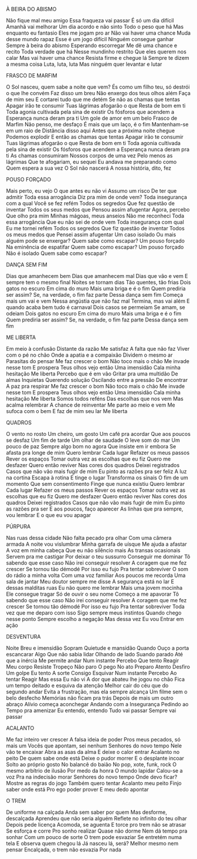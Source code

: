 À BEIRA DO ABISMO

Não fique mal meu amigo
Essa fraqueza vai passar
É só um dia difícil
Amanhã vai melhorar
Um dia acordo e não sinto
Todo o peso que há
Mas enquanto eu fantasio
Eles me jogam pro ar
Não vai haver uma chance
Muda desse mundo rapaz
Esse é um jogo difícil
Ninguém consegue ganhar
Sempre à beira do abismo
Esperando escorregar
Me dê uma chance e recito
Toda verdade que há
Nesse mundinho restrito
Que eles querem nos calar
Mas vai haver uma chance
Resista firme e chegue lá
Sempre te dizem a mesma coisa
Luta, luta, luta
Mas ninguém quer levantar e lutar

FRASCO DE MARFIM

O Sol nasceu, quem sabe a noite que vem?
És como um filho teu, só destrói o que lhe convém
Faz disso um breu
Não enxergo dos teus olhos além
Faça de mim seu
E cortarei tudo que me detém
Se não as chamas que tentas
Apagar irão te consumir
Tuas lágrimas afogarão o que
Resta de bom em ti
Toda agonia cultivada pela sina de existir
Os fósforos que acendem a
Esperança nunca deram pra ti
Um gole de amor em um belo
Frasco de Marfim
Não penso, me desfaço
É mais que um laço, é o fim
Mantenham-se em um raio de
Distância disso aqui
Antes que a próxima noite chegue
Podemos explodir
E então as chamas que tentas
Apagar irão te consumir
Tuas lágrimas afogarão o que
Resta de bom em ti
Toda agonia cultivada pela sina de existir
Os fósforos que acendem a
Esperança nunca deram pra ti
As chamas consumiram
Nossos corpos de uma vez
Pelo menos as lágrimas
Que te afogariam, eu sequei
Eu andava me preparando como
Quem espera a sua vez
O Sol não nascerá
A nossa história, dito, fez

POUSO FORÇADO

Mais perto, eu vejo
O que antes eu não vi
Assumo um risco
De ter que admitir
Toda essa arrogância
Diz pra mim de onde vem?
Toda insegurança com a qual
Você se fez refém
Todos os segredos
Que fez questão de inventar
Todos os seus medos que
Pensou assim afugentar
Agora, percebo
Que olho pra mim
Minhas mágoas, meus anseios
Não me reconheci
Toda essa arrogância
Que eu não sei de onde vem
Toda insegurança com qual
Eu me tornei refém
Todos os segredos
Que fiz questão de inventar
Todos os meus medos que
Pensei assim afugentar
Um caso isolado
Ou mais alguém pode se enxergar?
Quem sabe como escapar?
Um pouso forçado
Na eminência de espatifar
Quem sabe como escapar?
Um pouso forçado
Não é isolado
Quem sabe como escapar?

DANÇA SEM FIM

Dias que amanhecem bem
Dias que amanhecem mal
Dias que vão e vem
E sempre tem o mesmo final
Noites se tornam dias
Tão quentes, tão frias
Dois gatos no escuro
Em cima do muro
Mais uma briga e é o fim
Quem prediria ser assim?
Se, na verdade, o fim faz parte
Dessa dança sem fim
Começa mais um vai e vem
Nessa angústia que não faz mal
Termina, mas vai além
E quando acaba bem tudo é carnaval
Dois casos se permeiam
Se amam, se odeiam
Dois gatos no escuro
Em cima do muro
Mais uma briga e é o fim
Quem prediria ser assim?
Se, na verdade, o fim faz parte
Dessa dança sem fim

ME LIBERTA

Em meio à confusão
Distante da razão
Me satisfaz
A falta que não faz
Viver com o pé no chão
Onde a apatia e a compaixão
Dividem o mesmo ar
Parasitas do pensar
Me faz crescer o bom
Não toco mais o chão
Me invade nesse tom
E prospera
Teus olhos vejo então
Uma imensidão
Cala minha hesitação
Me liberta
Percebo que é em vão
Gritar pra uma multidão
De almas
Inquietas
Querendo solução
Oscilando entre a pressão
De encontrar
A paz pra respirar
Me faz crescer o bom
Não toco mais o chão
Me invade nesse tom
E prospera
Teus olhos vejo então
Uma imensidão
Cala minha hesitação
Me liberta
Somos todos reféns
Das escolhas que nos vem
Mas acalma relembrar
A chance de reinventar
Me parte ao meio e vem
Me sufoca com o bem
E faz de mim seu lar
Me liberta

QUADROS

O vento no rosto
Um cheiro, um gosto
Um café pra acordar
Que aos poucos se desfaz
Um fim de tarde
Um olhar de saudade
O leve som do mar
Um pouco de paz
Sempre algo bom no agora
Que insiste em ir embora
Se afasta pra longe de mim
Quero lembrar
Cada lugar
Refazer os meus passos
Rever os espaços
Tomar outra vez as escolhas que eu fiz
Quero me desfazer
Quero então reviver
Nas cores dos quadros
Deixei registrados
Casos que não vão mais fugir de mim
Eu pinto as razões pra ser feliz
A luz na cortina
Escapa à rotina
E tinge o lugar
Transforma os sinais
O fim de um momento
Que sem consentimento
Finge que nunca existiu
Quero lembrar
Cada lugar
Refazer os meus passos
Rever os espaços
Tomar outra vez as escolhas que eu fiz
Quero me desfazer
Quero então reviver
Nas cores dos quadros
Deixei registrados
Casos que não vão mais fugir de mim
Eu pinto as razões pra ser
E aos poucos, faço aparecer
As linhas que pra sempre, vou lembrar
E o que eu vou apagar

PÚRPURA

Nas ruas dessa cidade
Não falta pecado pra olhar
Com uma câmera armada
A noite vou vislumbrar
Minha garrafa de uísque
Me ajuda a afastar
A voz em minha cabeça
Que eu não silêncio mais
As transas ocasionais
Servem pra me castigar
Por deixar o teu sussurro
Conseguir me dominar
Tô sabendo que esse caso
Não irei conseguir resolver
A coragem que me fez crescer
Se tornou tão démodé
Por isso eu fujo
Pra tentar sobreviver
O som do rádio a minha volta
Com uma voz familiar
Aos poucos me recorda
Uma sala de jantar
Meu doutor sempre me disse
A segurança está no lar
E dessas malditas ruas
Eu não quero me lembrar
Mais uma jovem mocinha
Ele consegue tragar
Só de ouvir o seu nome
Começo a me apavorar
Tô sabendo que esse caso
Não irei conseguir resolver
A coragem que me fez crescer
Se tornou tão démodé
Por isso eu fujo
Pra tentar sobreviver
Toda vez que me deparo com isso
Sigo sempre meus instintos
Quando chego nesse ponto
Sempre escolho a negação
Mas dessa vez
Eu vou
Entrar em ação

DESVENTURA

Noite
Breu e imensidão
Sopram
Quietude e mansidão
Quando
Ouço a porta escancarar
Algo
Que não sabia lidar
Olhando de lado
Suando parado
Até que a inércia
Me permite andar
Num instante
Percebo
Que tento
Reagir
Meu corpo
Resiste
Tropeço
Não paro
O pego
No ato
Preparo
Atento
Desfiro
Um golpe
Eu tento
A sorte
Consigo
Esquivar
Num instante
Percebo
Ao tentar
Reagir
Mas essa
Eu não vi
A dor que abateu lhe jogou no chão
Fica um tempo deitado e esquiva da atenção
Melhor cair do céu que do segundo andar
Evita a frustração, mas ela sempre alcança
Um filme sem o belo desfecho
Memórias não ficam pra trás
Depois de mais um outro abraço
Alívio começa aconchegar
Andando com a Insegurança
Pedindo ao Tempo pra amenizar
Eu entendo, entendo
Tudo vai passar
Sempre vai passar

ACALANTO

Me faz inteiro ver crescer
A falsa ideia de poder
Pros meus pecados, só mais um
Vocês que apontam, sei nenhum
Senhores do novo tempo
Nele vão te encaixar
Abra as asas da alma
E deixe o calor entrar
Acalanto no peito
De quem sabe onde está
Deixe o pudor morrer
E o desplante incoar
Solto ao próprio gosto
No balancê do baião
No pop, xote, funk, rock
O mesmo arbítrio de ilusão
Por medo da honra
O mundo lapidar
Calou-se a voz
Pra na indecisão morar
Senhores do novo tempo
Onde devo ficar?
Mostre as regras do jogo
Também quero tentar
Acalanto meu peito
Finjo saber onde está
Pro ego poder prover
E meu dedo apontar

O TREM

De uniforme na calçada
Anda sem saber por quem
Mas desforme, descalçada
Aprendeu que não seria alguém
Reflete no infinito do teu olhar
Depois pede licença
Acomoda, se aguenta
E torce pro trem não se atrasar
Se esforça e corre
Pro sonho realizar
Quase não dorme
Nem dá tempo pra sonhar
Com um pouco de sorte
O trem pode esvaziar
Se entretém numa tela
E observa quem chegou lá
Já nasceu lá, será?
Melhor mesmo nem pensar
Encalçada, o trem não esvazia
Por nada

